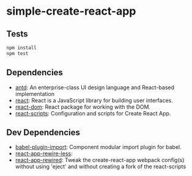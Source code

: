 # simple-create-react-app




## Tests

```sh
npm install
npm test
```

## Dependencies

- [antd](https://ghub.io/antd): An enterprise-class UI design language and React-based implementation
- [react](https://ghub.io/react): React is a JavaScript library for building user interfaces.
- [react-dom](https://ghub.io/react-dom): React package for working with the DOM.
- [react-scripts](https://ghub.io/react-scripts): Configuration and scripts for Create React App.

## Dev Dependencies

- [babel-plugin-import](https://ghub.io/babel-plugin-import): Component modular import plugin for babel.
- [react-app-rewire-less](https://ghub.io/react-app-rewire-less): 
- [react-app-rewired](https://ghub.io/react-app-rewired): Tweak the create-react-app webpack config(s) without using &#39;eject&#39; and without creating a fork of the react-scripts

